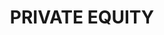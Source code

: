 ---
title:          PRIVATE EQUITY
description:    The path of a cosmonaut is not an easy, triumphant march to glory. You have to get to know the meaning not just of joy.
links:
   - href: "#"
     label: "Fund Lorem Ipsum #1"
   - href: "#"
     label: "Fund Lorem Ipsum #2"
   - href: "#"
     label: "Fund Lorem Ipsum #3"
sort:           3
---